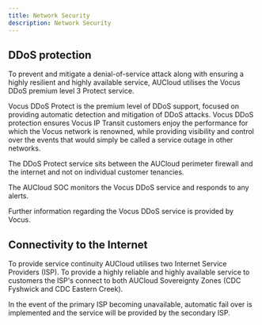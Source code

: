 ```yaml
---
title: Network Security
description: Network Security
---
```


## DDoS protection ##
To prevent and mitigate a denial-of-service attack along with ensuring a highly resilient and highly available service, AUCloud utilises the Vocus DDoS premium level 3 Protect service.  

Vocus DDoS Protect is the premium level of DDoS support, focused on providing automatic detection and mitigation of DDoS attacks. Vocus DDoS protection ensures Vocus IP Transit customers enjoy the performance for which the Vocus network is renowned, while providing visibility and control over the events that would simply be called a service outage in other networks.

The DDoS Protect service sits between the AUCloud perimeter firewall and the internet and not on individual customer tenancies.

The AUCloud SOC monitors the Vocus DDoS service and responds to any alerts.

Further information regarding the Vocus DDoS service is provided by Vocus.

## Connectivity to the Internet ##
To provide service continuity AUCloud utilises two Internet Service Providers (ISP). To provide a highly reliable and highly available service to customers the ISP's connect to both AUCloud Sovereignty Zones (CDC Fyshwick and CDC Eastern Creek). 

In the event of the primary ISP becoming unavailable, automatic fail over is implemented and the service will be provided by the secondary ISP.
